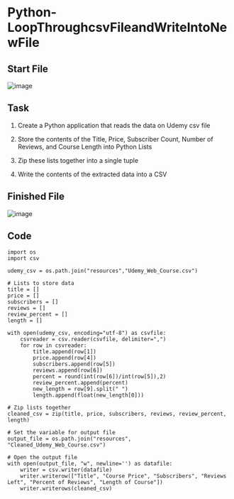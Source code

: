 # Python-LoopThroughcsvFileandWriteIntoNewFile

## Start File
![image](https://user-images.githubusercontent.com/52837649/90966207-c12a6180-e49d-11ea-99ce-f0dbed2fbe18.png)

## Task
1. Create a Python application that reads the data on Udemy csv file

2. Store the contents of the Title, Price, Subscriber Count, Number of Reviews, and Course Length into Python Lists

3. Zip these lists together into a single tuple

4. Write the contents of the extracted data into a CSV

## Finished File
![image](https://user-images.githubusercontent.com/52837649/90966659-fc7b5f00-e4a2-11ea-8b06-ee9ab180d3d7.png)

## Code 
```
import os
import csv

udemy_csv = os.path.join("resources","Udemy_Web_Course.csv")

# Lists to store data
title = []
price = []
subscribers = []
reviews = []
review_percent = []
length = []

with open(udemy_csv, encoding="utf-8") as csvfile:
    csvreader = csv.reader(csvfile, delimiter=",")
    for row in csvreader:
        title.append(row[1])
        price.append(row[4])
        subscribers.append(row[5])
        reviews.append(row[6])
        percent = round(int(row[6])/int(row[5]),2)
        review_percent.append(percent)
        new_length = row[9].split(" ")
        length.append(float(new_length[0]))

# Zip lists together
cleaned_csv = zip(title, price, subscribers, reviews, review_percent, length)

# Set the variable for output file
output_file = os.path.join("resources", "Cleaned_Udemy_Web_Course.csv")

# Open the output file
with open(output_file, "w", newline='') as datafile:
    writer = csv.writer(datafile)
    writer.writerow(["Title", "Course Price", "Subscribers", "Reviews Left", "Percent of Reviews", "Length of Course"])
    writer.writerows(cleaned_csv)
```



